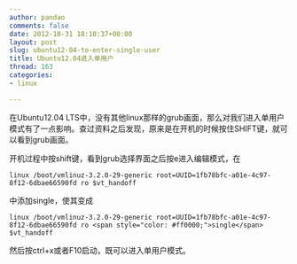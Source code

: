 ```yaml
---
author: pandao
comments: false
date: 2012-10-31 18:10:37+00:00
layout: post
slug: ubuntu12-04-to-enter-single-user
title: Ubuntu12.04进入单用户
thread: 163
categories:
- linux

---
```


在Ubuntu12.04 LTS中，没有其他linux那样的grub画面，那么对我们进入单用户模式有了一点影响。查过资料之后发现，原来是在开机的时候按住SHIFT键，就可以看到grub画面。

开机过程中按shift键，看到grub选择界面之后按e进入编辑模式，在

    
    linux /boot/vmlinuz-3.2.0-29-generic root=UUID=1fb78bfc-a01e-4c97-8f12-6dbae66590fd ro $vt_handoff


中添加single，使其变成

    
    linux /boot/vmlinuz-3.2.0-29-generic root=UUID=1fb78bfc-a01e-4c97-8f12-6dbae66590fd ro <span style="color: #ff0000;">single</span> $vt_handoff


然后按ctrl+x或者F10启动，既可以进入单用户模式。

